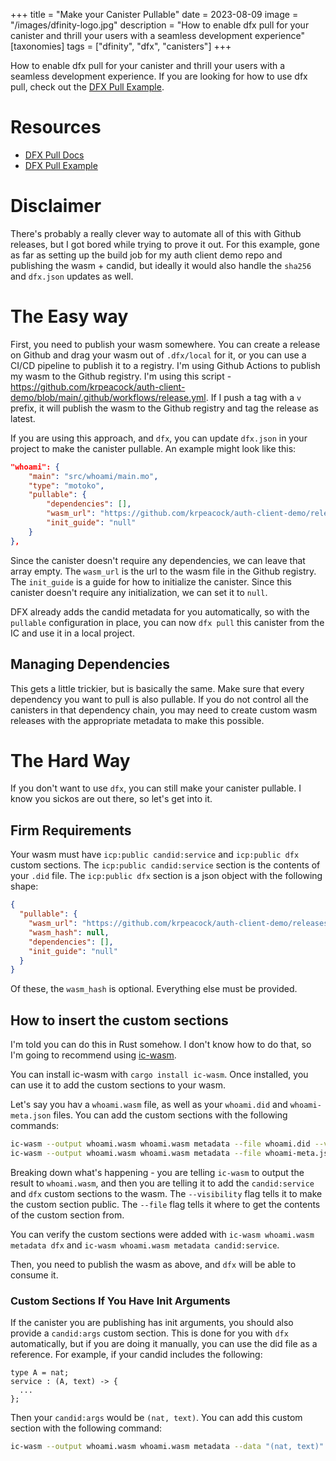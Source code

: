 +++
title = "Make your Canister Pullable"
date = 2023-08-09
image = "/images/dfinity-logo.jpg"
description = "How to enable dfx pull for your canister and thrill your users with a seamless development experience"
[taxonomies]
tags = ["dfinity", "dfx", "canisters"]
+++

How to enable dfx pull for your canister and thrill your users with a seamless development experience. If you are looking for how to use dfx pull, check out the [DFX Pull Example](./use-dfx-pull).

# Resources

- [DFX Pull Docs](https://internetcomputer.org/docs/current/developer-docs/setup/pulling-canister-dependencies/)
- [DFX Pull Example](./use-dfx-pull)

# Disclaimer

There's probably a really clever way to automate all of this with Github releases, but I got bored while trying to prove it out. For this example, gone as far as setting up the build job for my auth client demo repo and publishing the wasm + candid, but ideally it would also handle the `sha256` and `dfx.json` updates as well.

# The Easy way

First, you need to publish your wasm somewhere. You can create a release on Github and drag your wasm out of `.dfx/local` for it, or you can use a CI/CD pipeline to publish it to a registry. I'm using Github Actions to publish my wasm to the Github registry. I'm using this script - https://github.com/krpeacock/auth-client-demo/blob/main/.github/workflows/release.yml. If I push a tag with a `v` prefix, it will publish the wasm to the Github registry and tag the release as latest.

If you are using this approach, and `dfx`, you can update `dfx.json` in your project to make the canister pullable. An example might look like this:

```json
"whoami": {
    "main": "src/whoami/main.mo",
    "type": "motoko",
    "pullable": {
        "dependencies": [],
        "wasm_url": "https://github.com/krpeacock/auth-client-demo/releases/latest/download/whoami.wasm",
        "init_guide": "null"
    }
},
```

Since the canister doesn't require any dependencies, we can leave that array empty. The `wasm_url` is the url to the wasm file in the Github registry. The `init_guide` is a guide for how to initialize the canister. Since this canister doesn't require any initialization, we can set it to `null`.

DFX already adds the candid metadata for you automatically, so with the `pullable` configuration in place, you can now `dfx pull` this canister from the IC and use it in a local project.

## Managing Dependencies

This gets a little trickier, but is basically the same. Make sure that every dependency you want to pull is also pullable. If you do not control all the canisters in that dependency chain, you may need to create custom wasm releases with the appropriate metadata to make this possible.

# The Hard Way

If you don't want to use `dfx`, you can still make your canister pullable. I know you sickos are out there, so let's get into it.

## Firm Requirements

Your wasm must have `icp:public candid:service` and `icp:public dfx` custom sections. The `icp:public candid:service` section is the contents of your `.did` file. The `icp:public dfx` section is a json object with the following shape:

```json
{
  "pullable": {
    "wasm_url": "https://github.com/krpeacock/auth-client-demo/releases/latest/download/whoami.wasm",
    "wasm_hash": null,
    "dependencies": [],
    "init_guide": "null"
  }
}
```

Of these, the `wasm_hash` is optional. Everything else must be provided.

## How to insert the custom sections

I'm told you can do this in Rust somehow. I don't know how to do that, so I'm going to recommend using [ic-wasm](https://github.com/dfinity/ic-wasm).

You can install ic-wasm with `cargo install ic-wasm`. Once installed, you can use it to add the custom sections to your wasm.

Let's say you hav a `whoami.wasm` file, as well as your `whoami.did` and `whoami-meta.json` files. You can add the custom sections with the following commands:

```bash
ic-wasm --output whoami.wasm whoami.wasm metadata --file whoami.did --visibility public candid:service
ic-wasm --output whoami.wasm whoami.wasm metadata --file whoami-meta.json --visibility public dfx
```

Breaking down what's happening - you are telling `ic-wasm` to output the result to `whoami.wasm`, and then you are telling it to add the `candid:service` and `dfx` custom sections to the wasm. The `--visibility` flag tells it to make the custom section public. The `--file` flag tells it where to get the contents of the custom section from.

You can verify the custom sections were added with `ic-wasm whoami.wasm metadata dfx` and `ic-wasm whoami.wasm metadata candid:service`.

Then, you need to publish the wasm as above, and `dfx` will be able to consume it.

### Custom Sections If You Have Init Arguments

If the canister you are publishing has init arguments, you should also provide a `candid:args` custom section. This is done for you with `dfx` automatically, but if you are doing it manually, you can use the did file as a reference. For example, if your candid includes the following:

```
type A = nat;
service : (A, text) -> {
  ...
};
```

Then your `candid:args` would be `(nat, text)`. You can add this custom section with the following command:

```bash
ic-wasm --output whoami.wasm whoami.wasm metadata --data "(nat, text)" --visibility public candid:args
```
